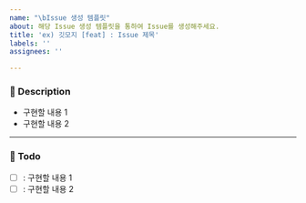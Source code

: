 ```yaml
---
name: "\bIssue 생성 템플릿"
about: 해당 Issue 생성 템플릿을 통하여 Issue를 생성해주세요.
title: 'ex) 깃모지 [feat] : Issue 제목'
labels: ''
assignees: ''

---
```


### 📝 Description

- 구현할 내용 1
- 구현할 내용 2

---

### 📝 Todo

- [ ]  : 구현할 내용 1
- [ ]  : 구현할 내용 2
